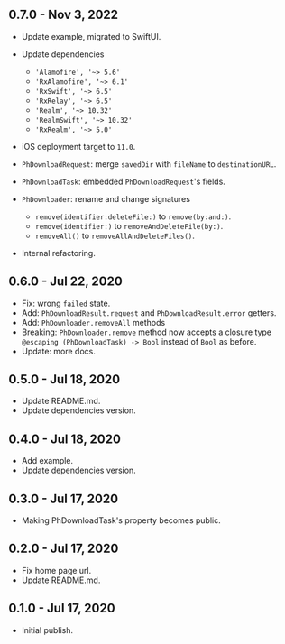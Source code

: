 ## 0.7.0 - Nov 3, 2022

- Update example, migrated to SwiftUI.
- Update dependencies
    - `'Alamofire', '~> 5.6'`
    - `'RxAlamofire', '~> 6.1'`
    - `'RxSwift', '~> 6.5'`
    - `'RxRelay', '~> 6.5'`
    - `'Realm', '~> 10.32'`
    - `'RealmSwift', '~> 10.32'`
    - `'RxRealm', '~> 5.0'`

- iOS deployment target to `11.0`.

- `PhDownloadRequest`: merge `savedDir` with `fileName` to `destinationURL`.
- `PhDownloadTask`: embedded `PhDownloadRequest`'s fields.
- `PhDownloader`: rename and change signatures
    - `remove(identifier:deleteFile:)` to `remove(by:and:)`.
    - `remove(identifier:)` to `removeAndDeleteFile(by:)`.
    - `removeAll()` to `removeAllAndDeleteFiles()`.

- Internal refactoring.

## 0.6.0 - Jul 22, 2020

*   Fix: wrong `failed` state.
*   Add: `PhDownloadResult.request` and `PhDownloadResult.error` getters.
*   Add: `PhDownloader.removeAll` methods
*   Breaking: `PhDownloader.remove` method now accepts a closure type `@escaping (PhDownloadTask) -> Bool` instead of `Bool` as before.
*   Update: more docs.

## 0.5.0 - Jul 18, 2020

*   Update README.md.
*   Update dependencies version.

## 0.4.0 - Jul 18, 2020

*   Add example.
*   Update dependencies version.

## 0.3.0 - Jul 17, 2020

*   Making PhDownloadTask's property becomes public.

## 0.2.0 - Jul 17, 2020

*   Fix home page url.
*   Update README.md.

## 0.1.0 - Jul 17, 2020

*   Initial publish.